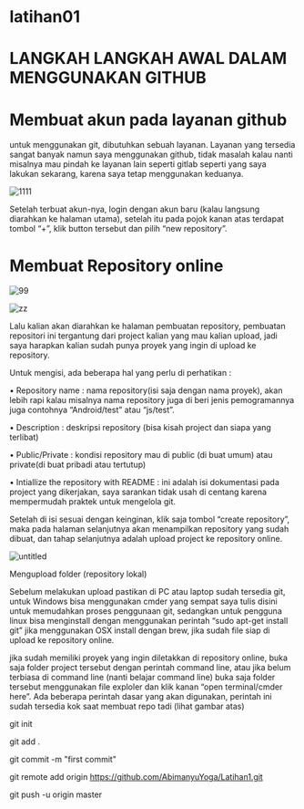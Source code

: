 # latihan01
# LANGKAH LANGKAH AWAL DALAM MENGGUNAKAN GITHUB

# Membuat akun pada layanan github
untuk menggunakan git, dibutuhkan sebuah layanan. Layanan yang tersedia sangat banyak namun saya menggunakan github, tidak masalah kalau nanti misalnya mau pindah ke layanan lain seperti gitlab seperti yang saya lakukan sekarang, karena saya tetap menggunakan keduanya.

![1111](https://user-images.githubusercontent.com/46512870/51582177-85b06580-1efd-11e9-8759-adbacbcfc414.png)

Setelah terbuat akun-nya, login dengan akun baru (kalau langsung diarahkan ke halaman utama), setelah itu pada pojok kanan atas terdapat tombol “+”, klik button tersebut dan pilih “new repository”.

# Membuat Repository online
![99](https://user-images.githubusercontent.com/46512870/51588545-24958b80-1f17-11e9-9451-415f398805de.png)


![zz](https://user-images.githubusercontent.com/46512870/51589496-c7e7a000-1f19-11e9-9bb6-b68ad3ac1572.png)

Lalu kalian akan diarahkan ke halaman pembuatan repository, pembuatan repositori ini tergantung dari project kalian yang mau kalian upload, jadi saya harapkan kalian sudah punya proyek yang ingin di upload ke repository.

Untuk mengisi, ada beberapa hal yang perlu di perhatikan :

•	Repository name : nama repository(isi saja dengan nama proyek), akan lebih rapi kalau misalnya nama repository juga di beri jenis pemogramannya juga contohnya “Android/test” atau “js/test”.

•	Description : deskripsi repository (bisa kisah project dan siapa yang terlibat)

•	Public/Private : kondisi repository mau di public (di buat umum) atau private(di buat pribadi atau tertutup)

•	Intiallize the repository with README : ini adalah isi dokumentasi pada project yang dikerjakan, saya sarankan tidak usah di centang karena mempermudah praktek untuk mengelola git.

Setelah di isi sesuai dengan keinginan, klik saja tombol “create repository”, maka pada halaman selanjutnya akan menampilkan repository yang sudah dibuat, dan tahap selanjutnya adalah upload project ke repository online.

![untitled](https://user-images.githubusercontent.com/46512870/51589749-85729300-1f1a-11e9-9477-3a782131e9e0.png)


Mengupload folder (repository lokal)

Sebelum melakukan upload pastikan di PC atau laptop sudah tersedia git, untuk Windows bisa menggunakan cmder yang sempat saya tulis disini untuk memudahkan proses penggunaan git, sedangkan untuk pengguna linux bisa menginstall dengan menggunakan perintah “sudo apt-get install git” jika menggunakan OSX install dengan brew, jika sudah file siap di upload ke repository online.


jika sudah memiliki proyek yang ingin diletakkan di repository online, buka saja folder project tersebut dengan perintah command line, atau jika belum terbiasa di command line (nanti belajar command line) buka saja folder tersebut menggunakan file exploler dan klik kanan “open terminal/cmder here”. Ada beberapa perintah dasar yang akan digunakan, perintah ini sudah tersedia kok saat membuat repo tadi (lihat gambar atas) 

git init 

git add .

git commit -m "first commit" 

git remote add origin https://github.com/AbimanyuYoga/Latihan1.git

git push -u origin master
 
